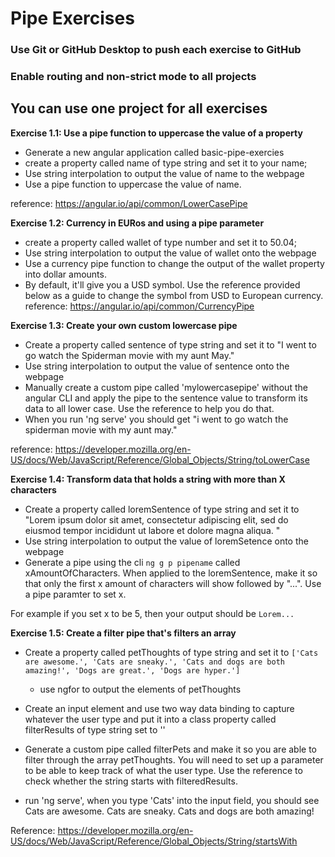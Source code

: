 # Pipe Exercises
### Use Git or GitHub Desktop to push each exercise to GitHub
### Enable routing and non-strict mode to all projects

## You can use one project for all exercises

 **Exercise 1.1: Use a pipe function to uppercase the value of a property**
- Generate a new angular application called basic-pipe-exercies
- create a property called name of type string and set it to your name;
- Use string interpolation to output the value of name to the webpage
- Use a pipe function to uppercase the value of name.

reference: https://angular.io/api/common/LowerCasePipe

 **Exercise 1.2: Currency in EURos and using a pipe parameter**
- create a property called wallet of type number and set it to 50.04;
- Use string interpolation to output the value of wallet onto the webpage
- Use a currency pipe function to change the output of the wallet property into dollar amounts.
- By default, it'll give you a USD symbol. Use the reference provided below as a guide to change the symbol from USD to European currency. 
reference: https://angular.io/api/common/CurrencyPipe

**Exercise 1.3: Create your own custom lowercase pipe**
- Create a property called sentence of type string and set it to "I went to go watch the Spiderman movie with my aunt May."
- Use string interpolation to output the value of sentence onto the webpage
- Manually create a custom pipe called 'mylowercasepipe' without the angular CLI and apply the pipe to the sentence value to transform its data to all lower case. Use the reference to help you do that.
- When you run 'ng serve' you should get "i went to go watch the spiderman movie with my aunt may."

reference: https://developer.mozilla.org/en-US/docs/Web/JavaScript/Reference/Global_Objects/String/toLowerCase

**Exercise 1.4: Transform data that holds a string with more than X characters**
- Create a property called loremSentence of type string and set it to "Lorem ipsum dolor sit amet, consectetur adipiscing elit, sed do eiusmod tempor incididunt ut labore et dolore magna aliqua. "
- Use string interpolation to output the value of loremSetence onto the webpage
- Generate a pipe using the cli ```ng g p pipename``` called xAmountOfCharacters. When applied to the loremSentence, make it so that only the first x amount of characters will show followed by "...". Use a pipe paramter to set x. 

For example if you set x to be 5, then your output should be 
```Lorem...```

**Exercise 1.5: Create a filter pipe that's filters an array**
- Create a property called petThoughts of type string and set it to 
```['Cats are awesome.', 'Cats are sneaky.', 'Cats and dogs are both amazing!', 'Dogs are great.', 'Dogs are hyper.']```
    - use ngfor to output the elements of petThoughts
- Create an input element and use two way data binding to capture whatever the user type and put it into a class property called filterResults of type string set to ''
- Generate a custom pipe called filterPets and make it so you are able to filter through the array petThoughts. You will need to set up a parameter to be able to keep track of what the user type. Use the reference to check whether the string starts with filteredResults.

- run 'ng serve', when you type 'Cats' into the input field, you should see
   Cats are awesome. 
   Cats are sneaky.
   Cats and dogs are both amazing!

Reference: https://developer.mozilla.org/en-US/docs/Web/JavaScript/Reference/Global_Objects/String/startsWith